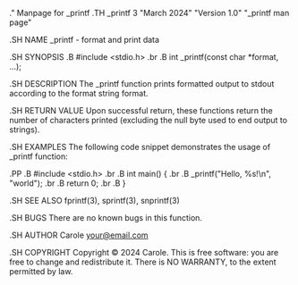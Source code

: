 .\" Manpage for _printf
.TH _printf 3 "March 2024" "Version 1.0" "_printf man page"

.SH NAME
_printf \- format and print data

.SH SYNOPSIS
.B #include <stdio.h>
.br
.B int _printf(const char *format, ...);

.SH DESCRIPTION
The _printf function prints formatted output to stdout according to the format string format.

.SH RETURN VALUE
Upon successful return, these functions return the number of characters printed (excluding the null byte used to end output to strings).

.SH EXAMPLES
The following code snippet demonstrates the usage of _printf function:

.PP
.B #include <stdio.h>
.br
.B int main() {
.br
.B   _printf("Hello, %s!\n", "world");
.br
.B   return 0;
.br
.B }

.SH SEE ALSO
fprintf(3), sprintf(3), snprintf(3)

.SH BUGS
There are no known bugs in this function.

.SH AUTHOR
Carole <your@email.com>

.SH COPYRIGHT
Copyright © 2024 Carole. This is free software: you are free to change and redistribute it. There is NO WARRANTY, to the extent permitted by law.	
